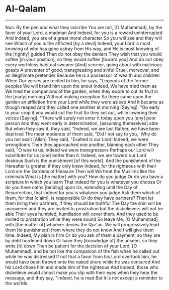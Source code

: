 # Al-Qalam
---
Nun. By the pen and what they inscribe
You are not, [O Muhammad], by the favor of your Lord, a madman
And indeed, for you is a reward uninterrupted
And indeed, you are of a great moral character
So you will see and they will see
Which of you is the afflicted [by a devil]
Indeed, your Lord is most knowing of who has gone astray from His way, and He is most knowing of the [rightly] guided
Then do not obey the deniers
They wish that you would soften [in your position], so they would soften [toward you]
And do not obey every worthless habitual swearer
[And] scorner, going about with malicious gossip
A preventer of good, transgressing and sinful
Cruel, moreover, and an illegitimate pretender
Because he is a possessor of wealth and children
When Our verses are recited to him, he says, "Legends of the former peoples
We will brand him upon the snout
Indeed, We have tried them as We tried the companions of the garden, when they swore to cut its fruit in the [early] morning
Without making exception
So there came upon the garden an affliction from your Lord while they were asleep
And it became as though reaped
And they called one another at morning
[Saying], "Go early to your crop if you would cut the fruit
So they set out, while lowering their voices
[Saying], "There will surely not enter it today upon you [any] poor person
And they went early in determination, [assuming themselves] able
But when they saw it, they said, "Indeed, we are lost
Rather, we have been deprived
The most moderate of them said, "Did I not say to you, 'Why do you not exalt [Allah]
They said, "Exalted is our Lord! Indeed, we were wrongdoers
Then they approached one another, blaming each other
They said, "O woe to us; indeed we were transgressors
Perhaps our Lord will substitute for us [one] better than it. Indeed, we are toward our Lord desirous
Such is the punishment [of this world]. And the punishment of the Hereafter is greater, if they only knew
Indeed, for the righteous with their Lord are the Gardens of Pleasure
Then will We treat the Muslims like the criminals
What is [the matter] with you? How do you judge
Or do you have a scripture in which you learn
That indeed for you is whatever you choose
Or do you have oaths [binding] upon Us, extending until the Day of Resurrection, that indeed for you is whatever you judge
Ask them which of them, for that [claim], is responsible
Or do they have partners? Then let them bring their partners, if they should be truthful
The Day the shin will be uncovered and they are invited to prostration but the disbelievers will not be able
Their eyes humbled, humiliation will cover them. And they used to be invited to prostration while they were sound
So leave Me, [O Muhammad], with [the matter of] whoever denies the Qur'an. We will progressively lead them [to punishment] from where they do not know
And I will give them time. Indeed, My plan is firm
Or do you ask of them a payment, so they are by debt burdened down
Or have they [knowledge of] the unseen, so they write [it] down
Then be patient for the decision of your Lord, [O Muhammad], and be not like the companion of the fish when he called out while he was distressed
If not that a favor from his Lord overtook him, he would have been thrown onto the naked shore while he was censured
And his Lord chose him and made him of the righteous
And indeed, those who disbelieve would almost make you slip with their eyes when they hear the message, and they say, "Indeed, he is mad
But it is not except a reminder to the worlds

